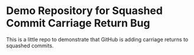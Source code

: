 # Demo Repository for Squashed Commit Carriage Return Bug 

This is a little repo to demonstrate that GitHub is adding carriage returns to squashed commits.
